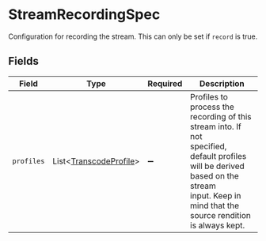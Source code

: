 # StreamRecordingSpec

Configuration for recording the stream. This can only be set if
`record` is true.



## Fields

| Field                                                                                                                                                                                        | Type                                                                                                                                                                                         | Required                                                                                                                                                                                     | Description                                                                                                                                                                                  |
| -------------------------------------------------------------------------------------------------------------------------------------------------------------------------------------------- | -------------------------------------------------------------------------------------------------------------------------------------------------------------------------------------------- | -------------------------------------------------------------------------------------------------------------------------------------------------------------------------------------------- | -------------------------------------------------------------------------------------------------------------------------------------------------------------------------------------------- |
| `profiles`                                                                                                                                                                                   | List<[TranscodeProfile](../../models/components/TranscodeProfile.md)>                                                                                                                        | :heavy_minus_sign:                                                                                                                                                                           | Profiles to process the recording of this stream into. If not<br/>specified, default profiles will be derived based on the stream<br/>input. Keep in mind that the source rendition is always kept.<br/> |